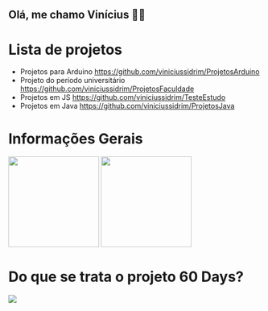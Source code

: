 ## Olá, me chamo Vinícius 👨‍💻

<h1>Lista de projetos</h1>

* Projetos para Arduino <https://github.com/viniciussidrim/ProjetosArduino>
* Projeto do período universitário <https://github.com/viniciussidrim/ProjetosFaculdade>
* Projetos em JS <https://github.com/viniciussidrim/TesteEstudo>
* Projetos em Java <https://github.com/viniciussidrim/ProjetosJava>

<h1>Informações Gerais</h1>
<div>
  <img height="180em" src="https://github-readme-stats.vercel.app/api?username=viniciussidrim&show_icons=true&theme=tokyonight"/>
  <img height="180em" src="https://github-readme-stats.vercel.app/api/top-langs/?username=viniciussidrim&layout=compact&langs_count=7&theme=dracula"/>
</div>

<h1>Do que se trata o projeto 60 Days?</h1>
<div>
  <img src="https://github-readme-stats.vercel.app/api/pin/?username=viniciussidrim&repo=Project60days&theme=tokyonight">
</div>
